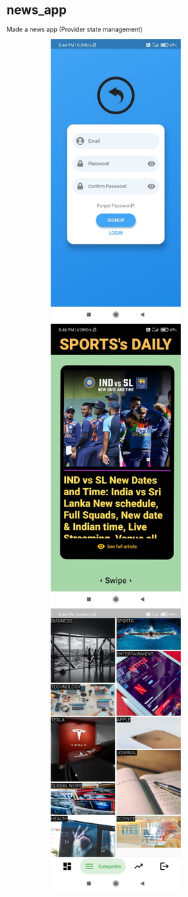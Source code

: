 # news_app
Made a news app (Provider state management)

<p align ="center">
<img src="screenshots/img1.jpg"  alt="News Screen" width="300"  />
<img src="screenshots/img2.jpg"  alt="News Screen" width="300"  />
<img src="screenshots/img3.jpg"  alt="News Screen" width="300" />
 </p>
